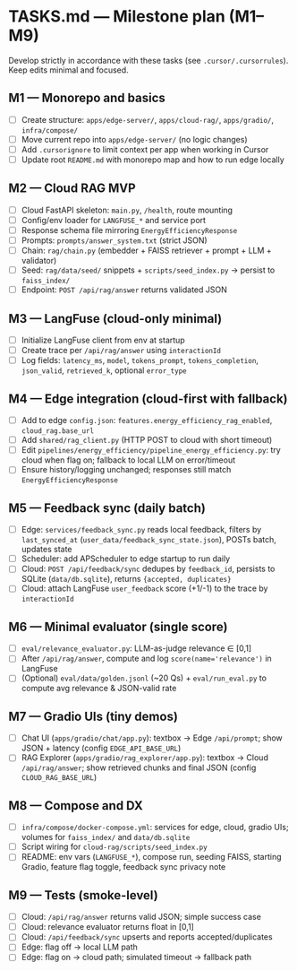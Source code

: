 # TASKS.md — Milestone plan (M1–M9)

Develop strictly in accordance with these tasks (see `.cursor/.cursorrules`). Keep edits minimal and focused.

## M1 — Monorepo and basics
- [ ] Create structure: `apps/edge-server/`, `apps/cloud-rag/`, `apps/gradio/`, `infra/compose/`
- [ ] Move current repo into `apps/edge-server/` (no logic changes)
- [ ] Add `.cursorignore` to limit context per app when working in Cursor
- [ ] Update root `README.md` with monorepo map and how to run edge locally

## M2 — Cloud RAG MVP
- [ ] Cloud FastAPI skeleton: `main.py`, `/health`, route mounting
- [ ] Config/env loader for `LANGFUSE_*` and service port
- [ ] Response schema file mirroring `EnergyEfficiencyResponse`
- [ ] Prompts: `prompts/answer_system.txt` (strict JSON)
- [ ] Chain: `rag/chain.py` (embedder + FAISS retriever + prompt + LLM + validator)
- [ ] Seed: `rag/data/seed/` snippets + `scripts/seed_index.py` → persist to `faiss_index/`
- [ ] Endpoint: `POST /api/rag/answer` returns validated JSON

## M3 — LangFuse (cloud-only minimal)
- [ ] Initialize LangFuse client from env at startup
- [ ] Create trace per `/api/rag/answer` using `interactionId`
- [ ] Log fields: `latency_ms`, `model`, `tokens_prompt`, `tokens_completion`, `json_valid`, `retrieved_k`, optional `error_type`

## M4 — Edge integration (cloud-first with fallback)
- [ ] Add to edge `config.json`: `features.energy_efficiency_rag_enabled`, `cloud_rag.base_url`
- [ ] Add `shared/rag_client.py` (HTTP POST to cloud with short timeout)
- [ ] Edit `pipelines/energy_efficiency/pipeline_energy_efficiency.py`: try cloud when flag on; fallback to local LLM on error/timeout
- [ ] Ensure history/logging unchanged; responses still match `EnergyEfficiencyResponse`

## M5 — Feedback sync (daily batch)
- [ ] Edge: `services/feedback_sync.py` reads local feedback, filters by `last_synced_at` (`user_data/feedback_sync_state.json`), POSTs batch, updates state
- [ ] Scheduler: add APScheduler to edge startup to run daily
- [ ] Cloud: `POST /api/feedback/sync` dedupes by `feedback_id`, persists to SQLite (`data/db.sqlite`), returns `{accepted, duplicates}`
- [ ] Cloud: attach LangFuse `user_feedback` score (+1/-1) to the trace by `interactionId`

## M6 — Minimal evaluator (single score)
- [ ] `eval/relevance_evaluator.py`: LLM-as-judge relevance ∈ [0,1]
- [ ] After `/api/rag/answer`, compute and log `score(name='relevance')` in LangFuse
- [ ] (Optional) `eval/data/golden.jsonl` (~20 Qs) + `eval/run_eval.py` to compute avg relevance & JSON-valid rate

## M7 — Gradio UIs (tiny demos)
- [ ] Chat UI (`apps/gradio/chat/app.py`): textbox → Edge `/api/prompt`; show JSON + latency (config `EDGE_API_BASE_URL`)
- [ ] RAG Explorer (`apps/gradio/rag_explorer/app.py`): textbox → Cloud `/api/rag/answer`; show retrieved chunks and final JSON (config `CLOUD_RAG_BASE_URL`)

## M8 — Compose and DX
- [ ] `infra/compose/docker-compose.yml`: services for edge, cloud, gradio UIs; volumes for `faiss_index/` and `data/db.sqlite`
- [ ] Script wiring for `cloud-rag/scripts/seed_index.py`
- [ ] README: env vars (`LANGFUSE_*`), compose run, seeding FAISS, starting Gradio, feature flag toggle, feedback sync privacy note

## M9 — Tests (smoke-level)
- [ ] Cloud: `/api/rag/answer` returns valid JSON; simple success case
- [ ] Cloud: relevance evaluator returns float in [0,1]
- [ ] Cloud: `/api/feedback/sync` upserts and reports accepted/duplicates
- [ ] Edge: flag off → local LLM path
- [ ] Edge: flag on → cloud path; simulated timeout → fallback path
